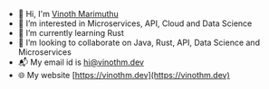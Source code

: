- 👋 Hi, I'm [Vinoth Marimuthu](https://github.com/vinothmdev)
- 👀 I’m interested in Microservices, API, Cloud and Data Science
- 🌱 I’m currently learning Rust
- 💞️ I’m looking to collaborate on Java, Rust, API, Data Science and Microservices
- 📬 My email id is [hi@vinothm.dev](mailto:hi@vinothm.dev)
- 🌐 My website [https://vinothm.dev](https://vinothm.dev)
<!---
vinothmdev/vinothmdev is a ✨ special ✨ repository because its `README.md` (this file) appears on your GitHub profile.
You can click the Preview link to take a look at your changes.
--->
